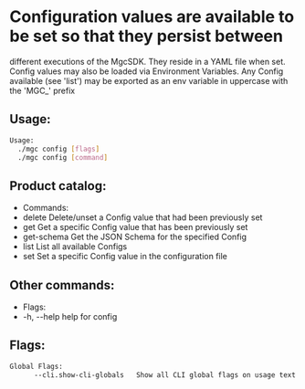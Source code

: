 # Configuration values are available to be set so that they persist between
different executions of the MgcSDK. They reside in a YAML file when set.
Config values may also be loaded via Environment Variables. Any Config available
(see 'list') may be exported as an env variable in uppercase with the 'MGC_' prefix

## Usage:
```bash
Usage:
  ./mgc config [flags]
  ./mgc config [command]
```

## Product catalog:
- Commands:
- delete      Delete/unset a Config value that had been previously set
- get         Get a specific Config value that has been previously set
- get-schema  Get the JSON Schema for the specified Config
- list        List all available Configs
- set         Set a specific Config value in the configuration file

## Other commands:
- Flags:
- -h, --help   help for config

## Flags:
```bash
Global Flags:
      --cli.show-cli-globals   Show all CLI global flags on usage text
```

